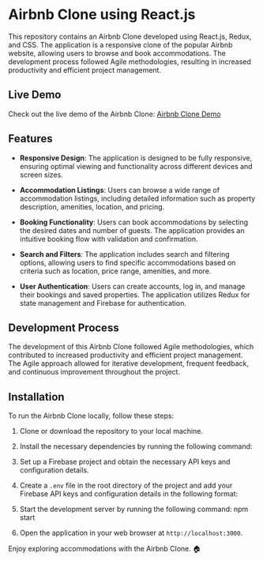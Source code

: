 # Airbnb Clone using React.js

This repository contains an Airbnb Clone developed using React.js, Redux, and CSS. The application is a responsive clone of the popular Airbnb website, allowing users to browse and book accommodations. The development process followed Agile methodologies, resulting in increased productivity and efficient project management.

## Live Demo

Check out the live demo of the Airbnb Clone: [Airbnb Clone Demo](https://airbnb-clone-using-react.netlify.app/)

## Features

- **Responsive Design**: The application is designed to be fully responsive, ensuring optimal viewing and functionality across different devices and screen sizes.

- **Accommodation Listings**: Users can browse a wide range of accommodation listings, including detailed information such as property description, amenities, location, and pricing.

- **Booking Functionality**: Users can book accommodations by selecting the desired dates and number of guests. The application provides an intuitive booking flow with validation and confirmation.

- **Search and Filters**: The application includes search and filtering options, allowing users to find specific accommodations based on criteria such as location, price range, amenities, and more.

- **User Authentication**: Users can create accounts, log in, and manage their bookings and saved properties. The application utilizes Redux for state management and Firebase for authentication.

## Development Process

The development of this Airbnb Clone followed Agile methodologies, which contributed to increased productivity and efficient project management. The Agile approach allowed for iterative development, frequent feedback, and continuous improvement throughout the project.

## Installation

To run the Airbnb Clone locally, follow these steps:

1. Clone or download the repository to your local machine.

2. Install the necessary dependencies by running the following command:

3. Set up a Firebase project and obtain the necessary API keys and configuration details.

4. Create a `.env` file in the root directory of the project and add your Firebase API keys and configuration details in the following format:

5. Start the development server by running the following command:
npm start

6. Open the application in your web browser at `http://localhost:3000`.

Enjoy exploring accommodations with the Airbnb Clone. 🏠
